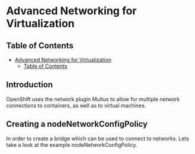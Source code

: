 # Advanced Networking for Virtualization

## Table of Contents

<!-- TOC -->
- [Advanced Networking for Virtualization](#advanced-networking-for-virtualization)
  - [Table of Contents](#table-of-contents)
<!-- TOC -->

## Introduction

OpenShift uses the network plugin Multus to allow for multiple network connections to containers, as well as to virtual machines. 


## Creating a nodeNetworkConfigPolicy

In order to create a bridge which can be used to connect to networks. Lets take a look at the example nodeNetworkConfigPolicy.

